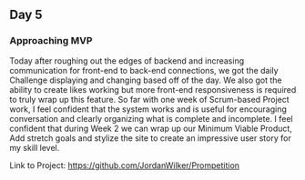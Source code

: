 ## Day 5

### Approaching MVP

Today after roughing out the edges of backend and increasing communication for front-end to back-end connections, we got the daily Challenge displaying and changing based off of the day. We also got the ability to create likes working but more front-end responsiveness is required to truly wrap up this feature. So far with one week of Scrum-based Project work, I feel confident that the system works and is useful for encouraging conversation and clearly organizing what is complete and incomplete. I feel confident that during Week 2 we can wrap up our Minimum Viable Product, Add stretch goals and stylize the site to create an impressive user story for my skill level.

Link to Project: https://github.com/JordanWilker/Prompetition
